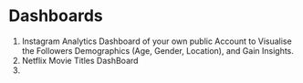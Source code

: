 # Dashboards

1. Instagram Analytics Dashboard of your own public Account to Visualise the Followers Demographics (Age, Gender, Location), and Gain Insights.
2. Netflix Movie Titles DashBoard
3.  
